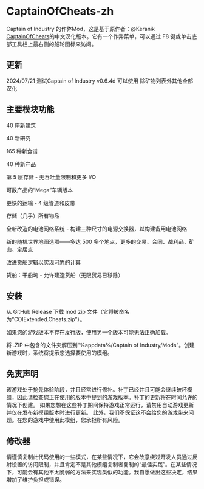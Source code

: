 

# CaptainOfCheats-zh

Captain of Industry 的作弊Mod，这是基于原作者：@Keranik [CaptainOfCheats]((https://github.com/Keranik/COI-Extended) "COI-Extended")的中文汉化版本。它有一个作弊菜单，可以通过 F8 键或单击底部工具栏上最右侧的船轮图标来访问。
## 更新

2024/07/21
测试Captain of Industry v0.6.4d 可以使用
除矿物列表外其他全部汉化


## 主要模块功能
40 座新建筑

40 新研究

165 种新食谱

40 种新产品

第 5 层存储 - 无吞吐量限制和更多 I/O

可数产品的“Mega”车辆版本

更快的运输 - 4 级管道和皮带

存储（几乎）所有物品

全新改造的电池网络系统 - 构建三种尺寸的电源交换器，以构建备用电池网络

新的随机世界地图选项——多达 500 多个地点，更多的交易、合同、战利品、矿山、定居点

改进货船逻辑以实现可靠的计算

货船：干船坞 - 允许建造货船（无限贸易已移除）

## 安装
从 GitHub Release 下载 mod zip 文件（它将被命名为“COIExtended.Cheats.zip”）。    

如果您的游戏版本不存在发行版，使用另一个版本可能无法正确加载。    

将 .ZIP 中包含的文件夹解压到“%appdata%/Captain of Industry/Mods”。创建新游戏时，系统将提示您选择要使用的模组。

## 免责声明
该游戏处于抢先体验阶段，并且经常进行修补。补丁已经并且可能会继续破坏模组，因此请检查您正在使用的版本中提到的游戏版本。补丁的更新将在时间允许的情况下创建。
如果您想在这些补丁期间保持游戏正常运行，请禁用自动游戏更新并仅在发布新模组版本时进行更新。
此外，我们不保证这不会给您的游戏带来问题。在您的游戏中使用此模组，您承担所有风险。

## 修改器
请谨慎复制此代码使用的一些模式，在某些情况下，它会故意绕过开发人员通过反射设置的访问限制，并且肯定不是其他模组复制者复制的“最佳实践”。在某些情况下，可能会有其他不太脆弱的方法来实现类似的功能。我自愿做出这些决定，结果增加了维护负担或错误。
